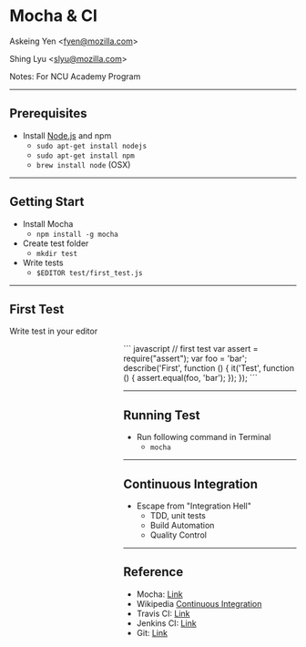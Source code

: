 # Mocha & CI

Askeing Yen &lt;fyen@mozilla.com&gt;

Shing Lyu &lt;slyu@mozilla.com&gt;

Notes: For NCU Academy Program

----

## Prerequisites

* Install [Node.js](https://nodejs.org/en/) and npm
    * `sudo apt-get install nodejs`
    * `sudo apt-get install npm`
    * `brew install node` (OSX)

----

## Getting Start

* Install Mocha
    * `npm install -g mocha`
* Create test folder
    * `mkdir test`
* Write tests
    * `$EDITOR test/first_test.js`

----

## First Test

Write test in your editor

<div style='margin: 0px auto; text-align: left; padding-left: 200px;'>
``` javascript
  // first test
  var assert = require("assert");
  var foo = 'bar';
  describe('First', function () {
    it('Test', function () {
      assert.equal(foo, 'bar');
    });
  });
```
<!-- .element: style="font-size:90%" -->

----

## Running Test

* Run following command in Terminal
    * `mocha`

----

## Continuous Integration

* Escape from "Integration Hell"
    * TDD, unit tests
    * Build Automation
    * Quality Control

----

## Reference

* Mocha: [Link](http://mochajs.org/)
* Wikipedia [Continuous Integration](https://en.wikipedia.org/wiki/Continuous_integration)
* Travis CI: [Link](https://travis-ci.org/)
* Jenkins CI: [Link](http://jenkins-ci.org/)
* Git: [Link](https://git-scm.com/)
